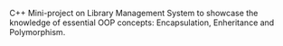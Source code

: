 C++ Mini-project on Library Management System to showcase the knowledge of essential OOP concepts: Encapsulation, Enheritance and Polymorphism.

